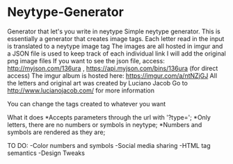 # Neytype-Generator
Generator that let's you write in neytype
Simple neytype generator.
This is essentially a generator that creates image tags.
Each letter read in the input is translated to a neytype image tag
The images are all hosted in imgur and a JSON file is used to keep track of each individual link
I will add the original png image files
If you want to see the json file, access: http://myjson.com/136ura , https://api.myjson.com/bins/136ura (for direct access)
The imgur album is hosted here: https://imgur.com/a/ntNZjGJ
All the letters and original art was created by Luciano Jacob
Go to http://www.lucianojacob.com/ for more information

You can change the tags created to whatever you want



What it does
*Accepts parameters through the url with '?type=';
*Only letters, there are no numbers or symbols in neytype;
*Numbers and symbols are rendered as they are;



TO DO:
-Color numbers and symbols
-Social media sharing
-HTML tag semantics
-Design Tweaks


